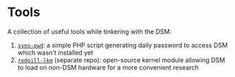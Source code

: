 # Tools

A collection of useful tools while tinkering with the DSM:

1. [`syno-pwd`](syno-pwd.php): a simple PHP script generating daily password to access DSM which wasn't installed yet
2. [`redpill-lkm`](https://github.com/RedPill-TTG/redpill-lkm) (separate repo): open-source kernel module allowing DSM 
   to load on non-DSM hardware for a more convenient research
